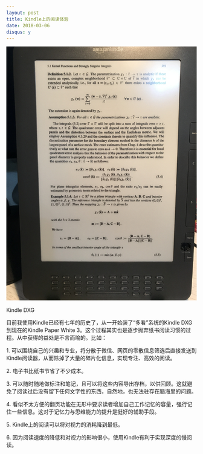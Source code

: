 ```yaml
---
layout: post
title: Kindle上的阅读体验
date: 2018-03-06
disqus: y
---
```


![](/figures/p48954509.jpg)

Kindle DXG

目前我使用Kindle已经有七年的历史了，从一开始装了“多看”系统的Kindle DXG到现在的Kindle Paper White 3。这个过程其实也是逐步抛弃纸书阅读习惯的过程。从中获得的益处是不言而喻的。比如：

1\. 可以围绕自己的兴趣和专业，将分散于微信、网页的零散信息筛选后直接发送到Kindle阅读器，从而除掉了大量的碎片化信息，实现专注、高效的阅读。

2\. 电子书比纸书节省了不少成本。

3\. 可以随时随地做标注和笔记，且可以将这些内容导出存档，以供回顾。这就避免了阅读过后没有留下任何文字性的东西，自然地，也无法驻存在脑海里的问题。

4\. 看似不太方便的翻页功能在无形中要求读者增加自己工作记忆的容量，强行记住一些信息。这对于记忆力与思维能力的提升是挺好的辅助手段。

5\. Kindle上的阅读可以将对视力的消耗降到最低。

6\. 因为阅读速度的降低和对视力的影响很小，使用Kindle有利于实现深度的慢阅读。
